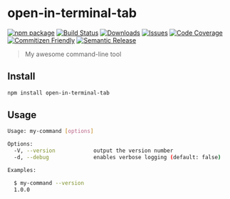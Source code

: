# open-in-terminal-tab

[![npm package][npm-img]][npm-url]
[![Build Status][build-img]][build-url]
[![Downloads][downloads-img]][downloads-url]
[![Issues][issues-img]][issues-url]
[![Code Coverage][codecov-img]][codecov-url]
[![Commitizen Friendly][commitizen-img]][commitizen-url]
[![Semantic Release][semantic-release-img]][semantic-release-url]

> My awesome command-line tool

## Install

```bash
npm install open-in-terminal-tab
```

## Usage

```bash
Usage: my-command [options]

Options:
  -V, --version            output the version number
  -d, --debug              enables verbose logging (default: false)

Examples:

  $ my-command --version
  1.0.0
```

[build-img]:https://github.com/marnixah/open-in-terminal-tab/actions/workflows/release.yml/badge.svg
[build-url]:https://github.com/marnixah/open-in-terminal-tab/actions/workflows/release.yml
[downloads-img]:https://img.shields.io/npm/dt/open-in-terminal-tab
[downloads-url]:https://www.npmtrends.com/open-in-terminal-tab
[npm-img]:https://img.shields.io/npm/v/open-in-terminal-tab
[npm-url]:https://www.npmjs.com/package/open-in-terminal-tab
[issues-img]:https://img.shields.io/github/issues/marnixah/open-in-terminal-tab
[issues-url]:https://github.com/marnixah/open-in-terminal-tab/issues
[codecov-img]:https://codecov.io/gh/marnixah/open-in-terminal-tab/branch/main/graph/badge.svg
[codecov-url]:https://codecov.io/gh/marnixah/open-in-terminal-tab
[semantic-release-img]:https://img.shields.io/badge/%20%20%F0%9F%93%A6%F0%9F%9A%80-semantic--release-e10079.svg
[semantic-release-url]:https://github.com/semantic-release/semantic-release
[commitizen-img]:https://img.shields.io/badge/commitizen-friendly-brightgreen.svg
[commitizen-url]:http://commitizen.github.io/cz-cli/
